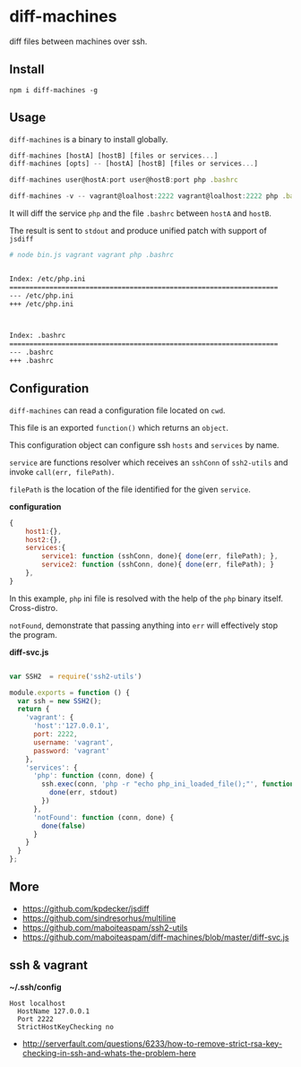 # diff-machines

diff files between machines over ssh.

## Install

    npm i diff-machines -g

## Usage

`diff-machines` is a binary to install globally.

```js
diff-machines [hostA] [hostB] [files or services...]
diff-machines [opts] -- [hostA] [hostB] [files or services...]

diff-machines user@hostA:port user@hostB:port php .bashrc

diff-machines -v -- vagrant@loalhost:2222 vagrant@loalhost:2222 php .bashrc

```

It will diff the service `php` and the file `.bashrc` between `hostA` and `hostB`.

The result is sent to `stdout` and produce unified patch with support of `jsdiff`

```sh
# node bin.js vagrant vagrant php .bashrc


Index: /etc/php.ini
===================================================================
--- /etc/php.ini
+++ /etc/php.ini



Index: .bashrc
===================================================================
--- .bashrc
+++ .bashrc

```

## Configuration

`diff-machines` can read a configuration file located on `cwd`.

This file is an exported `function()` which returns an `object`.

This configuration object can configure ssh `hosts` and `services` by name.

`service` are functions resolver which receives an `sshConn` of `ssh2-utils`
and invoke `call(err, filePath)`.

`filePath` is the location of the file identified for the given `service`.

__configuration__

```js
{
    host1:{},
    host2:{},
    services:{
        service1: function (sshConn, done){ done(err, filePath); },
        service2: function (sshConn, done){ done(err, filePath); }
    },
}
```

In this example,
`php` ini file is resolved with the help of the `php` binary itself. Cross-distro.

`notFound`, demonstrate that passing anything into `err` will effectively stop the program.

__diff-svc.js__

```js

var SSH2  = require('ssh2-utils')

module.exports = function () {
  var ssh = new SSH2();
  return {
    'vagrant': {
      'host':'127.0.0.1',
      port: 2222,
      username: 'vagrant',
      password: 'vagrant'
    },
    'services': {
      'php': function (conn, done) {
        ssh.exec(conn, 'php -r "echo php_ini_loaded_file();"', function (err, stdout, stderr) {
          done(err, stdout)
        })
      },
      'notFound': function (conn, done) {
        done(false)
      }
    }
  }
};

```

## More

- https://github.com/kpdecker/jsdiff
- https://github.com/sindresorhus/multiline
- https://github.com/maboiteaspam/ssh2-utils
- https://github.com/maboiteaspam/diff-machines/blob/master/diff-svc.js


## ssh & vagrant

__~/.ssh/config__

```
Host localhost
  HostName 127.0.0.1
  Port 2222
  StrictHostKeyChecking no
```

- http://serverfault.com/questions/6233/how-to-remove-strict-rsa-key-checking-in-ssh-and-whats-the-problem-here
